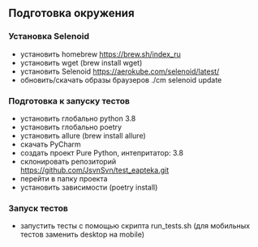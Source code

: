 ## Подготовка окружения

### Установка Selenoid
- установить homebrew https://brew.sh/index_ru
- установить wget (brew install wget)
- установить Selenoid https://aerokube.com/selenoid/latest/
- обновить/скачать образы браузеров ./cm selenoid update

### Подготовка к запуску тестов
- установить глобально python 3.8
- установить глобально poetry
- установить allure (brew install allure)
- скачать PyCharm
- создать проект Pure Python, интепритатор: 3.8
- склонировать репозиторий https://github.com/JsvnSvn/test_eapteka.git
- перейти в папку проекта
- установить зависимости (poetry install)
  
### Запуск тестов
- запустить тесты с помощью скрипта run_tests.sh (для мобильных тестов заменить desktop на mobile)


